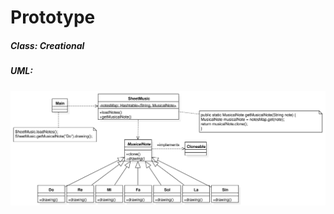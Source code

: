 # Prototype

##### Class: Creational

##### UML:

<img src="https://github.com/CamiloJr/design-patterns-gof/blob/main/prototype/prototype-uml.jpg" width="800" />

